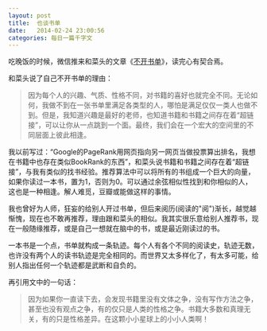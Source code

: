 ```yaml
---
layout: post
title:  也谈书单
date:   2014-02-24 23:00:56
categories: 每日一篇千字文 
---
```


吃晚饭的时候，微信推来和菜头的文章《[不开书单](http://mp.weixin.qq.com/s?__biz=MjM5MjAzODU2MA==&mid=200221226&idx=1&sn=550603b2fbd3229da0d02d3fbbba47d8#rd)》，读完心有契合焉。

和菜头说了自己不开书单的理由：

>因为每个人的兴趣、气质、性格不同，对书籍的喜好也就完全不同。无论如何，我做不到在一张书单里满足各类型的人，哪怕是满足仅仅一类人也做不到。但是，我知道兴趣是最好的老师，也知道书籍和书籍之间存在着“超链接”，可以让你从一点跳到一个面。最终，我们会在一个宏大的空间里的不同层面上彼此相逢。

我以前写过：“Google的PageRank用网页指向另一网页当做投票算出排名，我想在书籍中也存在类似BookRank的东西”，和菜头说书籍和书籍之间存在着“超链接”，与我有类似的找书经验。推荐算法中可以将所有的书组成一个巨大的向量，如果你读过一本书，置为1，否则为0。可以通过余弦相似性找到和你相似的人，这也是一种相逢。解人难觅，豆瓣或能做这样的事情。

我也曾好为人师，狂妄的给别人开过书单，但后来阅历(阅读的"阅")渐长，越觉越惭愧，现在也不敢再推荐，理由跟和菜头的相似。我其实很乐意给别人推荐书，现在一般随缘推荐，或是自己一想就在脑中的书，或是最近刚读过的书。

一本书是一个点，书单就构成一条轨迹。每个人有各个不同的阅读史，轨迹无数，也许没有两个人的读书轨迹是完全相同的。而世界又太多样化了，有太多可能，给别人指出任何一个轨迹都是武断和自负的。

再引用文中的一句话：

>因为如果你一直读下去，会发现书籍里没有文体之争，没有写作方法之争，甚至也没有观点之争，有的仅只是人类的性格之争。书籍大多数和真理无关，有的只是性格差异。在这颗小小星球上的小小人类啊！